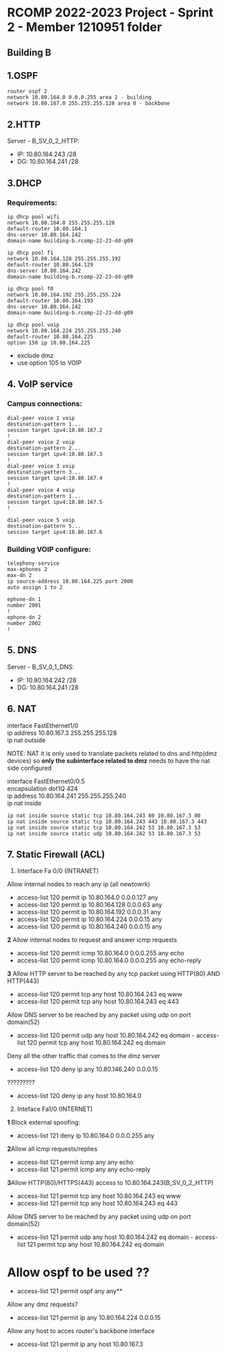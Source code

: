 # RCOMP 2022-2023 Project - Sprint 2 - Member 1210951 folder

## Building B

## 1.OSPF

    router ospf 2
    network 10.80.164.0 0.0.0.255 area 2 - building
    network 10.80.167.0 255.255.255.128 area 0 - backbone

## 2.HTTP
Server - B_SV_0_2_HTTP:
- IP: 10.80.164.243 /28
- DG: 10.80.164.241 /28

## 3.DHCP

### Requirements:

    ip dhcp pool wifi
    network 10.80.164.0 255.255.255.128
    default-router 10.80.164.1
    dns-server 10.80.164.242
    domain-name building-b.rcomp-22-23-dd-g09

    ip dhcp pool f1
    network 10.80.164.128 255.255.255.192
    default-router 10.80.164.129
    dns-server 10.80.164.242
    domain-name building-b.rcomp-22-23-dd-g09

    ip dhcp pool f0
    network 10.80.164.192 255.255.255.224
    default-router 10.80.164.193
    dns-server 10.80.164.242
    domain-name building-b.rcomp-22-23-dd-g09

    ip dhcp pool voip
    network 10.80.164.224 255.255.255.240
    default-router 10.80.164.225
    option 150 ip 10.80.164.225

- exclude dmz 
- use option  105 to VOIP  


## 4. VoIP service

### Campus connections:

    dial-peer voice 1 voip
    destination-pattern 1...
    session target ipv4:10.80.167.2
    !
    dial-peer voice 2 voip
    destination-pattern 2...
    session target ipv4:10.80.167.3
    !
    dial-peer voice 3 voip
    destination-pattern 3...
    session target ipv4:10.80.167.4
    !
    dial-peer voice 4 voip
    destination-pattern 1...
    session target ipv4:10.80.167.5
    !

    dial-peer voice 5 voip
    destination-pattern 5...
    session target ipv4:10.80.167.6


### Building VOIP configure:
    telephony-service
    max-ephones 2
    max-dn 2
    ip source-address 10.80.164.225 port 2000
    auto assign 1 to 2

    ephone-dn 1
    number 2001
    !
    ephone-dn 2
    number 2002
    !


## 5. DNS

Server - B_SV_0_1_DNS:
- IP: 10.80.164.242 /28
- DG: 10.80.164.241 /28



## 6. NAT

interface FastEthernet1/0<br>
ip address 10.80.167.3 255.255.255.128<br>
ip nat outside


NOTE: NAT it is only used to translate packets related to dns and http(dmz devices) so **only the subinterface related to dmz** needs to have the nat side configured

interface FastEthernet0/0.5<br>
 encapsulation dot1Q 424<br>
 ip address 10.80.164.241 255.255.255.240<br>
 ip nat inside<br>

    ip nat inside source static tcp 10.80.164.243 80 10.80.167.3 80 
    ip nat inside source static tcp 10.80.164.243 443 10.80.167.3 443
    ip nat inside source static tcp 10.80.164.242 53 10.80.167.3 53 
    ip nat inside source static udp 10.80.164.242 53 10.80.167.3 53 

## 7. Static Firewall (ACL)

1. Interface Fa 0/0    (INTRANET)

Allow internal nodes to reach any ip (all newtowrk)
- access-list 120 permit ip 10.80.164.0 0.0.0.127 any
- access-list 120 permit ip 10.80.164.128 0.0.0.63 any
- access-list 120 permit ip 10.80.164.192 0.0.0.31 any
- access-list 120 permit ip 10.80.164.224 0.0.0.15 any
- access-list 120 permit ip 10.80.164.240 0.0.0.15 any

**2**
Allow internal nodes to request and answer icmp requests
- access-list 120 permit icmp 10.80.164.0 0.0.0.255 any echo
- access-list 120 permit icmp 10.80.164.0 0.0.0.255 any echo-reply

**3**
Allow HTTP server to be reached by any tcp packet using HTTP(80) AND HTTP(443)
- access-list 120 permit tcp any host 10.80.164.243 eq www
- access-list 120 permit tcp any host 10.80.164.243 eq 443

Allow DNS server to be reached by any packet using udp on port domain(52)
- access-list 120 permit udp any host 10.80.164.242 eq domain
        - access-list 120 permit tcp any host 10.80.164.242 eq domain

Deny all the other traffic that comes to the dmz server
- access-list 120 deny ip any 10.80.146.240 0.0.0.15


?????????
- access-list 120 deny ip any host 10.80.164.0

2. Inteface Fa1/0  (INTERNET)


**1** Block external spoofing:
- access-list 121 deny ip 10.80.164.0 0.0.0.255 any

**2**Allow all icmp requests/replies
- access-list 121 permit icmp any any echo
- access-list 121 permit icmp any any echo-reply

**3**Allow HTTP(80)/HTTPS(443) access to 10.80.164.243(B_SV_0_2_HTTP)
- access-list 121 permit tcp any host 10.80.164.243 eq www
- access-list 121 permit tcp any host 10.80.164.243 eq 443

Allow DNS server to be reached by any packet using udp on port domain(52)
- access-list 121 permit udp any host 10.80.164.242 eq domain
        - access-list 121 permit tcp any host 10.80.164.242 eq domain

# **Allow ospf to be used ??**
- access-list 121 permit ospf any any**


Allow any dmz requests?
- access-list 121 permit ip any 10.80.164.224 0.0.0.15


Allow any host to acces router's backbone interface
- access-list 121 permit ip any host 10.80.167.3
